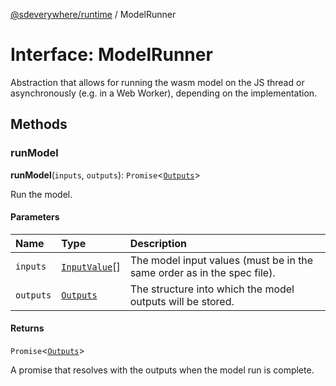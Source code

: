 [@sdeverywhere/runtime](../index.md) / ModelRunner

# Interface: ModelRunner

Abstraction that allows for running the wasm model on the JS thread
or asynchronously (e.g. in a Web Worker), depending on the implementation.

## Methods

### runModel

**runModel**(`inputs`, `outputs`): `Promise`<[`Outputs`](../classes/Outputs.md)\>

Run the model.

#### Parameters

| Name | Type | Description |
| :------ | :------ | :------ |
| `inputs` | [`InputValue`](InputValue.md)[] | The model input values (must be in the same order as in the spec file). |
| `outputs` | [`Outputs`](../classes/Outputs.md) | The structure into which the model outputs will be stored. |

#### Returns

`Promise`<[`Outputs`](../classes/Outputs.md)\>

A promise that resolves with the outputs when the model run is complete.
